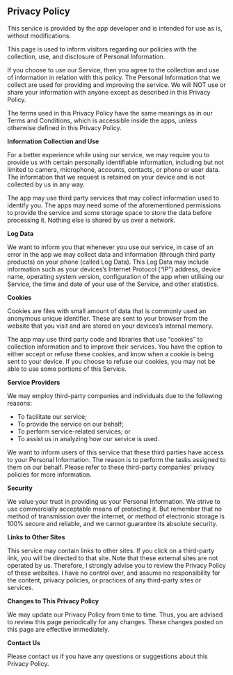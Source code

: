 <html>
<body>
<h2>Privacy Policy</h2>
<p> This service is provided by the app developer and is intended
    for use as is, without modifications.</p>
<p>This page is used to inform visitors regarding our policies with the collection, use, and
    disclosure of Personal Information.</p>
<p>If you choose to use our Service, then you agree to the collection and use of information in
    relation with this policy. The Personal Information that we collect are used for providing and
    improving the service. We will NOT use or share your information with anyone except as described
    in this Privacy Policy.</p>
<p>The terms used in this Privacy Policy have the same meanings as in our Terms and Conditions,
    which is accessible inside the apps, unless otherwise defined in this Privacy Policy.</p>

<p><strong>Information Collection and Use</strong></p>
<p>For a better experience while using our service, we may require you to provide us with certain
    personally identifiable information, including but not limited to camera, microphone, accounts, contacts, or phone or user data. 
	The information that we request is retained on your device and is not
    collected by us in any way. </p>
<p>The app may use third party services that may collect information used to identify you. The apps may need some of the aforementioned permissions to provide the service and some storage space to store the data before processing it. Nothing else is shared by us over a network. 

<p><strong>Log Data</strong></p>
<p> We want to inform you that whenever you use our service, in case of an error in the app we may collect
    data and information (through third party products) on your phone (called Log Data). This Log Data
    may include information such as your devices’s Internet Protocol (“IP”) address, device name,
    operating system version, configuration of the app when utilising our Service, the time and date
    of your use of the Service, and other statistics.</p>

<p><strong>Cookies</strong></p>
<p>Cookies are files with small amount of data that is commonly used an anonymous unique identifier.
    These are sent to your browser from the website that you visit and are stored on your devices’s
    internal memory.</p>
<p>The app may use third party code
    and libraries that use “cookies” to collection information and to improve their services. You
    have the option to either accept or refuse these cookies, and know when a cookie is being sent
    to your device. If you choose to refuse our cookies, you may not be able to use some portions of
    this Service.</p>

<p><strong>Service Providers</strong></p> 
<p>We may employ third-party companies and individuals due to the following reasons:</p>
<ul>
    <li>To facilitate our service;</li>
    <li>To provide the service on our behalf;</li>
    <li>To perform service-related services; or</li>
    <li>To assist us in analyzing how our service is used.</li>
</ul>
<p>We want to inform users of this service that these third parties have access to your Personal
    Information. The reason is to perform the tasks assigned to them on our behalf. Please refer to these third-party companies' privacy policies for more information.</p>

<p><strong>Security</strong></p>
<p>We value your trust in providing us your Personal Information. We strive to use
    commercially acceptable means of protecting it. But remember that no method of transmission over
    the internet, or method of electronic storage is 100% secure and reliable, and we cannot
    guarantee its absolute security.</p>

<p><strong>Links to Other Sites</strong></p>
<p>This service may contain links to other sites. If you click on a third-party link, you will be
    directed to that site. Note that these external sites are not operated by us. Therefore, I
    strongly advise you to review the Privacy Policy of these websites. I have no control over, and
    assume no responsibility for the content, privacy policies, or practices of any third-party
    sites or services.</p>

<p><strong>Changes to This Privacy Policy</strong></p>
<p>We may update our Privacy Policy from time to time. Thus, you are advised to review this page
    periodically for any changes. These changes posted on this page are effective immediately. </p>

<p><strong>Contact Us</strong></p>
<p>Please contact us if you have any questions or suggestions about this Privacy Policy.</p>

</body>
</html>
